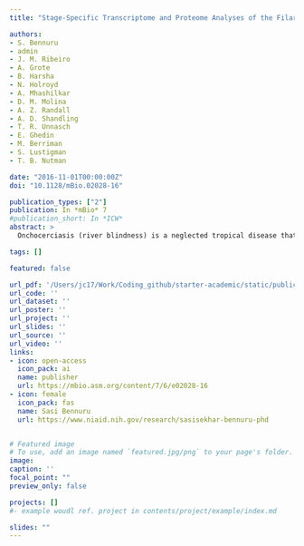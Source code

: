 ```yaml
---
title: "Stage-Specific Transcriptome and Proteome Analyses of the Filarial Parasite Onchocerca volvulus and Its Wolbachia Endosymbiont"

authors:
- S. Bennuru
- admin
- J. M. Ribeiro
- A. Grote
- B. Harsha
- N. Holroyd
- A. Mhashilkar
- D. M. Molina
- A. Z. Randall
- A. D. Shandling
- T. R. Unnasch
- E. Ghedin
- M. Berriman
- S. Lustigman
- T. B. Nutman

date: "2016-11-01T00:00:00Z"
doi: "10.1128/mBio.02028-16"

publication_types: ["2"]
publication: In *mBio* 7
#publication_short: In *ICW*
abstract: >
  Onchocerciasis (river blindness) is a neglected tropical disease that has been successfully targeted by mass drug treatment programs in the Americas and small parts of Africa. Achieving the long-term goal of elimination of onchocerciasis, however, requires additional tools, including drugs, vaccines, and biomarkers of infection. Here, we describe the transcriptome and proteome profiles of the major vector and the human host stages (L1, L2, L3, molting L3, L4, adult male, and adult female) of *Onchocerca volvulus* along with the proteome of each parasitic stage and of its Wolbachia endosymbiont (wOv). In so doing, we have identified stage-specific pathways important to the parasite's adaptation to its human host during its early development. Further, we generated a protein array that, when screened with well-characterized human samples, identified novel diagnostic biomarkers of *O. volvulus* infection and new potential vaccine candidates. This immunomic approach not only demonstrates the power of this postgenomic discovery platform but also provides additional tools for onchocerciasis control programs. The global onchocerciasis (river blindness) elimination program will have to rely on the development of new tools (drugs, vaccines, biomarkers) to achieve its goals by 2025. As an adjunct to the completed genomic sequencing of O. volvulus, we used a comprehensive proteomic and transcriptomic profiling strategy to gain a comprehensive understanding of both the vector-derived and human host-derived parasite stages. In so doing, we have identified proteins and pathways that enable novel drug targeting studies and the discovery of novel vaccine candidates, as well as useful biomarkers of active infection.

tags: []

featured: false

url_pdf: '/Users/jc17/Work/Coding_github/starter-academic/static/publication_pdfs/BennuruCottonEtal_2016_StageSpecificTranscriptomeAndProteomeAnalysisOfTheFilarialParasiteOnchocerca_mBio.pdf'
url_code: ''
url_dataset: ''
url_poster: ''
url_project: ''
url_slides: ''
url_source: ''
url_video: ''
links:
- icon: open-access
  icon_pack: ai
  name: publisher
  url: https://mbio.asm.org/content/7/6/e02028-16
- icon: female
  icon_pack: fas
  name: Sasi Bennuru
  url: https://www.niaid.nih.gov/research/sasisekhar-bennuru-phd


# Featured image
# To use, add an image named `featured.jpg/png` to your page's folder.
image:
caption: ''
focal_point: ""
preview_only: false

projects: []
#- example woudl ref. project in contents/project/example/index.md

slides: ""
---
```


